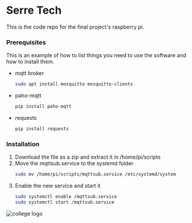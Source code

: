 # Serre Tech

This is the code repo for the final project's raspberry pi.

### Prerequisites

This is an example of how to list things you need to use the software and how to install them.
* mqtt broker
  ```sh
  sudo apt install mosquitto mosquitto-clients
  ```
* paho-mqtt
  ```sh
  pip install paho-mqtt
  ```
* requests
  ```sh
  pip install requests
  ```


### Installation

1. Download the file as a zip and extract it in /home/pi/scripts
2. Move the mqttsub.service to the systemd folder
   ```sh
   sudo mv /home/pi/scripts/mqttsub.service /etc/systemd/system
   ```
3. Enable the new service and start it
   ```sh
   sudo systemctl enable /mqttsub.service
   sudo systemctl start /mqttsub.service
   ```
   
![college logo](https://www.cegepjonquiere.ca/media/tinymce/Plus/Logos%20et%20norme%20graphique/Ceg-logo-couleur.gif)
